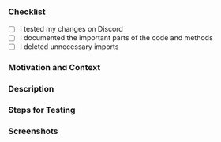 ### Checklist

- [ ] I tested my changes on Discord
- [ ] I documented the important parts of the code and methods
- [ ] I deleted unnecessary imports

### Motivation and Context

<!-- Why is this change required? What problem does it solve? -->
<!-- If it fixes an open issue, please link to the issue here. -->

### Description

<!-- Describe your changes -->

### Steps for Testing

<!-- Please describe in detail how the reviewer can test your changes. -->

### Screenshots

<!-- Add screenshots to demonstrate the changes if useful. -->
